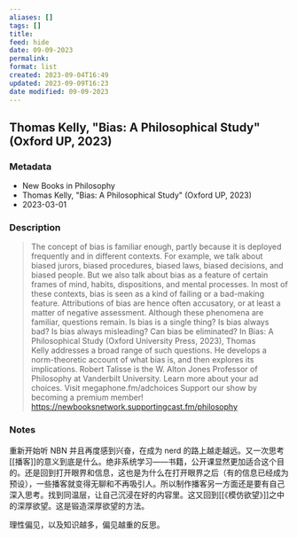 ```yaml
---
aliases: []
tags: []
title: 
feed: hide
date: 09-09-2023
permalink: 
format: list
created: 2023-09-04T16:49
updated: 2023-09-09T16:23
date modified: 09-09-2023
---
```

## Thomas Kelly, "Bias: A Philosophical Study" (Oxford UP, 2023) 
### Metadata 
- New Books in Philosophy 
- Thomas Kelly, "Bias: A Philosophical Study" (Oxford UP, 2023) 
- 2023-03-01 
### Description 
>The concept of bias is familiar enough, partly because it is deployed frequently and in different contexts. For example, we talk about biased jurors, biased procedures, biased laws, biased decisions, and biased people. But we also talk about bias as a feature of certain frames of mind, habits, dispositions, and mental processes. In most of these contexts, bias is seen as a kind of failing or a bad-making feature. Attributions of bias are hence often accusatory, or at least a matter of negative assessment. Although these phenomena are familiar, questions remain. Is bias is a single thing? Is bias always bad? Is bias always misleading? Can bias be eliminated? In Bias: A Philosophical Study (Oxford University Press, 2023), Thomas Kelly addresses a broad range of such questions. He develops a norm-theoretic account of what bias is, and then explores its implications. ﻿Robert Talisse is the W. Alton Jones Professor of Philosophy at Vanderbilt University. Learn more about your ad choices. Visit megaphone.fm/adchoices Support our show by becoming a premium member! https://newbooksnetwork.supportingcast.fm/philosophy
### Notes
重新开始听 NBN 并且再度感到兴奋，在成为 nerd 的路上越走越远。又一次思考[[播客]]的意义到底是什么。绝非系统学习——书籍，公开课显然更加适合这个目的。还是回到打开眼界和信息，这也是为什么在打开眼界之后（有的信息已经成为预设），一些播客就变得无聊和不再吸引人。所以制作播客另一方面还是要有自己深入思考。找到同温层，让自己沉浸在好的内容里。这又回到[[《模仿欲望》]]之中的深厚欲望。这是锻造深厚欲望的方法。

理性偏见，以及知识越多，偏见越重的反思。